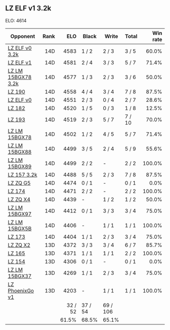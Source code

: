 ## LZ ELF v1 3.2k ##

ELO: 4614

Opponent | Rank | ELO | Black | Write | Total | Win rate
---------|-----:|----:|-------|-------|-------|-------:
[LZ ELF v0 3.2k](LZ%20ELF%20v0%203.2k.md) | 14D | 4583 | 1 / 2 | 2 / 3 | 3 / 5 | 60.0%
[LZ ELF v1](LZ%20ELF%20v1.md) | 14D | 4581 | 2 / 4 | 3 / 3 | 5 / 7 | 71.4%
[LZ LM 15BGX78 3.2k](LZ%20LM%2015BGX78%203.2k.md) | 14D | 4577 | 1 / 3 | 2 / 3 | 3 / 6 | 50.0%
[LZ 190](LZ%20190.md) | 14D | 4558 | 4 / 4 | 3 / 4 | 7 / 8 | 87.5%
[LZ ELF v0](LZ%20ELF%20v0.md) | 14D | 4551 | 2 / 3 | 0 / 4 | 2 / 7 | 28.6%
[LZ 182](LZ%20182.md) | 14D | 4520 | 1 / 5 | 0 / 3 | 1 / 8 | 12.5%
[LZ 193](LZ%20193.md) | 14D | 4519 | 2 / 3 | 5 / 7 | 7 / 10 | 70.0%
[LZ LM 15BGX78](LZ%20LM%2015BGX78.md) | 14D | 4502 | 1 / 2 | 4 / 5 | 5 / 7 | 71.4%
[LZ LM 15BGX88](LZ%20LM%2015BGX88.md) | 14D | 4499 | 3 / 5 | 2 / 4 | 5 / 9 | 55.6%
[LZ LM 15BGX89](LZ%20LM%2015BGX89.md) | 14D | 4499 | 2 / 2 | - | 2 / 2 | 100.0%
[LZ 157 3.2k](LZ%20157%203.2k.md) | 14D | 4488 | 5 / 5 | 2 / 3 | 7 / 8 | 87.5%
[LZ ZQ G5](LZ%20ZQ%20G5.md) | 14D | 4474 | 0 / 1 | - | 0 / 1 | 0.0%
[LZ 174](LZ%20174.md) | 14D | 4471 | 2 / 2 | - | 2 / 2 | 100.0%
[LZ ZQ X4](LZ%20ZQ%20X4.md) | 14D | 4439 | - | 1 / 2 | 1 / 2 | 50.0%
[LZ LM 15BGX97](LZ%20LM%2015BGX97.md) | 14D | 4412 | 0 / 1 | 3 / 3 | 3 / 4 | 75.0%
[LZ LM 15BGX5B](LZ%20LM%2015BGX5B.md) | 14D | 4406 | - | 1 / 1 | 1 / 1 | 100.0%
[LZ 173](LZ%20173.md) | 14D | 4404 | 1 / 1 | 2 / 3 | 3 / 4 | 75.0%
[LZ ZQ X2](LZ%20ZQ%20X2.md) | 13D | 4372 | 3 / 3 | 3 / 4 | 6 / 7 | 85.7%
[LZ 165](LZ%20165.md) | 13D | 4371 | 1 / 1 | 1 / 1 | 2 / 2 | 100.0%
[LZ 154](LZ%20154.md) | 13D | 4306 | 0 / 1 | - | 0 / 1 | 0.0%
[LZ LM 15BGX37](LZ%20LM%2015BGX37.md) | 13D | 4269 | 1 / 1 | 2 / 3 | 3 / 4 | 75.0%
[LZ PhoenixGo v1](LZ%20PhoenixGo%20v1.md) | 13D | 4203 | - | 1 / 1 | 1 / 1 | 100.0%
 | | | 32 / 52 | 37 / 54 | 69 / 106 | 
 | | | 61.5% | 68.5% | 65.1% | 
